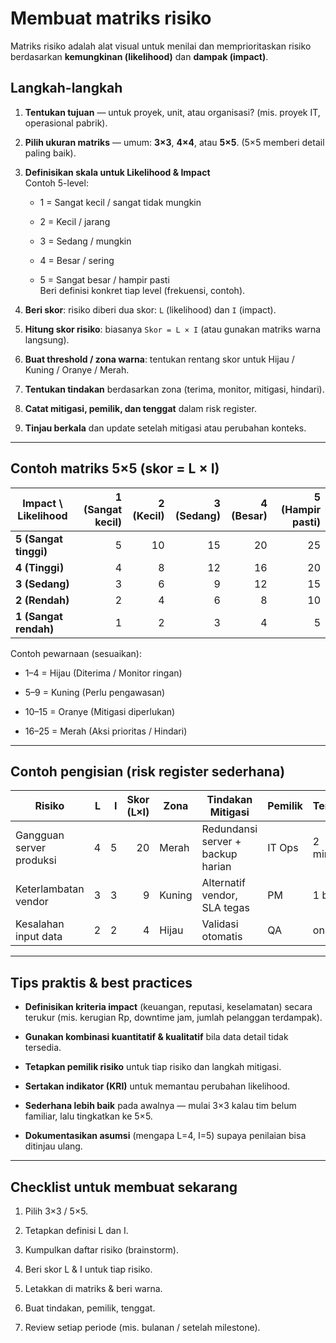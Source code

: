 # Membuat **matriks risiko**

Matriks risiko adalah alat visual untuk menilai dan memprioritaskan risiko berdasarkan **kemungkinan (likelihood)** dan **dampak (impact)**. 

## Langkah-langkah

1. **Tentukan tujuan** — untuk proyek, unit, atau organisasi? (mis. proyek IT, operasional pabrik).
    
2. **Pilih ukuran matriks** — umum: **3×3**, **4×4**, atau **5×5**. (5×5 memberi detail paling baik).
    
3. **Definisikan skala untuk Likelihood & Impact**  
    Contoh 5-level:
    
    - 1 = Sangat kecil / sangat tidak mungkin
        
    - 2 = Kecil / jarang
        
    - 3 = Sedang / mungkin
        
    - 4 = Besar / sering
        
    - 5 = Sangat besar / hampir pasti  
        Beri definisi konkret tiap level (frekuensi, contoh).
        
4. **Beri skor**: risiko diberi dua skor: `L` (likelihood) dan `I` (impact).
    
5. **Hitung skor risiko**: biasanya `Skor = L × I` (atau gunakan matriks warna langsung).
    
6. **Buat threshold / zona warna**: tentukan rentang skor untuk Hijau / Kuning / Oranye / Merah.
    
7. **Tentukan tindakan** berdasarkan zona (terima, monitor, mitigasi, hindari).
    
8. **Catat mitigasi, pemilik, dan tenggat** dalam risk register.
    
9. **Tinjau berkala** dan update setelah mitigasi atau perubahan konteks.
    

---

## Contoh matriks 5×5 (skor = L × I)

|Impact \ Likelihood|1 (Sangat kecil)|2 (Kecil)|3 (Sedang)|4 (Besar)|5 (Hampir pasti)|
|---|--:|--:|--:|--:|--:|
|**5 (Sangat tinggi)**|5|10|15|20|25|
|**4 (Tinggi)**|4|8|12|16|20|
|**3 (Sedang)**|3|6|9|12|15|
|**2 (Rendah)**|2|4|6|8|10|
|**1 (Sangat rendah)**|1|2|3|4|5|

Contoh pewarnaan (sesuaikan):

- 1–4 = Hijau (Diterima / Monitor ringan)
    
- 5–9 = Kuning (Perlu pengawasan)
    
- 10–15 = Oranye (Mitigasi diperlukan)
    
- 16–25 = Merah (Aksi prioritas / Hindari)
    

---

## Contoh pengisian (risk register sederhana)

|Risiko|L|I|Skor (L×I)|Zona|Tindakan Mitigasi|Pemilik|Tenggat|
|---|--:|--:|--:|---|---|---|---|
|Gangguan server produksi|4|5|20|Merah|Redundansi server + backup harian|IT Ops|2 minggu|
|Keterlambatan vendor|3|3|9|Kuning|Alternatif vendor, SLA tegas|PM|1 bulan|
|Kesalahan input data|2|2|4|Hijau|Validasi otomatis|QA|ongoing|

---

## Tips praktis & best practices

- **Definisikan kriteria impact** (keuangan, reputasi, keselamatan) secara terukur (mis. kerugian Rp, downtime jam, jumlah pelanggan terdampak).
    
- **Gunakan kombinasi kuantitatif & kualitatif** bila data detail tidak tersedia.
    
- **Tetapkan pemilik risiko** untuk tiap risiko dan langkah mitigasi.
    
- **Sertakan indikator (KRI)** untuk memantau perubahan likelihood.
    
- **Sederhana lebih baik** pada awalnya — mulai 3×3 kalau tim belum familiar, lalu tingkatkan ke 5×5.
    
- **Dokumentasikan asumsi** (mengapa L=4, I=5) supaya penilaian bisa ditinjau ulang.
    

---

## Checklist untuk membuat sekarang

1. Pilih 3×3 / 5×5.
    
2. Tetapkan definisi L dan I.
    
3. Kumpulkan daftar risiko (brainstorm).
    
4. Beri skor L & I untuk tiap risiko.
    
5. Letakkan di matriks & beri warna.
    
6. Buat tindakan, pemilik, tenggat.
    
7. Review setiap periode (mis. bulanan / setelah milestone).
    
